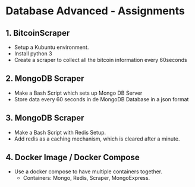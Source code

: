 # Database Advanced - Assignments

## 1. BitcoinScraper
- Setup a Kubuntu environment.
- Install python 3
- Create a scraper to collect all the bitcoin information every 60seconds

## 2. MongoDB Scraper
- Make a Bash Script which sets up Mongo DB Server
- Store data every 60 seconds in de MongoDB Database in a json format

## 3. MongoDB Scraper
- Make a Bash Script with Redis Setup.
- Add redis as a caching mechanism, which is cleared after a minute.

## 4. Docker Image / Docker Compose
- Use a docker compose to have multiple containers together.
    - Containers: Mongo, Redis, Scraper, MongoExpress.



